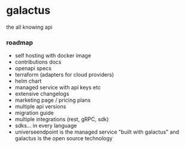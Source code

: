 # galactus

the all knowing api

### roadmap

- self hosting with docker image
- contributions docs
- openapi specs
- terraform (adapters for cloud providers)
- helm chart
- managed service with api keys etc
- extensive changelogs
- marketing page / pricing plans
- multiple api versions
- migration guide
- multiple integrations (rest, gRPC, sdk)
- sdks... in every language
- universeendpoint is the managed service "built with galactus" and galactus is the open source technology
